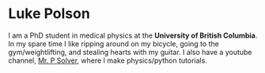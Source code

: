 # Luke Polson

I am a PhD student in medical physics at the **University of British Columbia**. In my spare time I like ripping around on my bicycle, going to the gym/weightlifting, and stealing hearts with my guitar. I also have a youtube channel, [Mr. P Solver](https://www.youtube.com/channel/UCKaYxkHrmsQePZFpzF9b7sQ), where I make physics/python tutorials.

